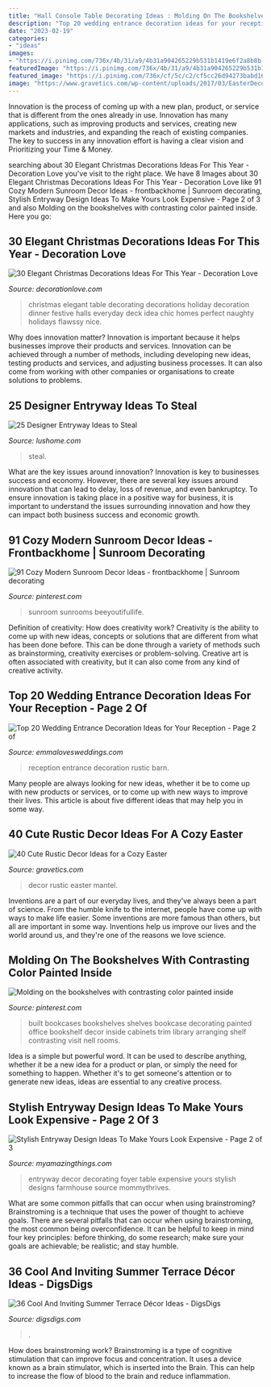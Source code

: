 ```yaml
---
title: "Hall Console Table Decorating Ideas : Molding On The Bookshelves With Contrasting Color Painted Inside"
description: "Top 20 wedding entrance decoration ideas for your reception"
date: "2023-02-19"
categories:
- "ideas"
images:
- "https://i.pinimg.com/736x/4b/31/a9/4b31a904265229b531b1419e6f2a8b8b--arranging-bookshelves-decorating-bookshelves.jpg?b=t"
featuredImage: "https://i.pinimg.com/736x/4b/31/a9/4b31a904265229b531b1419e6f2a8b8b--arranging-bookshelves-decorating-bookshelves.jpg?b=t"
featured_image: "https://i.pinimg.com/736x/cf/5c/c2/cf5cc26d94273babd1637bebdbbcf19a.jpg"
image: "https://www.gravetics.com/wp-content/uploads/2017/03/EasterDecor-Mantel.jpg"
---
```



Innovation is the process of coming up with a new plan, product, or service that is different from the ones already in use. Innovation has many applications, such as improving products and services, creating new markets and industries, and expanding the reach of existing companies. The key to success in any innovation effort is having a clear vision and Prioritizing your Time & Money.

	

		
searching about 30 Elegant Christmas Decorations Ideas For This Year - Decoration Love you've visit to the right place. We have 8 Images about 30 Elegant Christmas Decorations Ideas For This Year - Decoration Love like 91 Cozy Modern Sunroom Decor Ideas - frontbackhome | Sunroom decorating, Stylish Entryway Design Ideas To Make Yours Look Expensive - Page 2 of 3 and also Molding on the bookshelves with contrasting color painted inside. Here you go:
		
    
## 30 Elegant Christmas Decorations Ideas For This Year - Decoration Love

<img loading=lazy src="http://www.decorationlove.com/wp-content/uploads/2016/08/Elegant-Christmas-Decorating-Idea-Table.jpg" onerror="this.onerror=null;this.src='https://tse2.mm.bing.net/th?id=OIP.qKj_pnUNv6_QDPr7rLXQlgHaJQ&amp;pid=15.1';" alt="30 Elegant Christmas Decorations Ideas For This Year - Decoration Love">

_Source: decorationlove.com_

>christmas elegant table decorating decorations holiday decoration dinner festive halls everyday deck idea chic homes perfect naughty holidays flawssy nice. 

	

Why does innovation matter?
Innovation is important because it helps businesses improve their products and services. Innovation can be achieved through a number of methods, including developing new ideas, testing products and services, and adjusting business processes. It can also come from working with other companies or organisations to create solutions to problems.

    
## 25 Designer Entryway Ideas To Steal

<img loading=lazy src="https://www.lushome.com/wp-content/uploads/2019/11/entryway-designs-foyer-decorating-ideas-17.jpg" onerror="this.onerror=null;this.src='https://tse1.mm.bing.net/th?id=OIP.M9LkHimQrqLQ6s8ri3Mg3QHaKB&amp;pid=15.1';" alt="25 Designer Entryway Ideas to Steal">

_Source: lushome.com_

>steal. 

	

What are the key issues around innovation?
Innovation is key to businesses success and economy. However, there are several key issues around innovation that can lead to delay, loss of revenue, and even bankruptcy. To ensure innovation is taking place in a positive way for business, it is important to understand the issues surrounding innovation and how they can impact both business success and economic growth.

    
## 91 Cozy Modern Sunroom Decor Ideas - Frontbackhome | Sunroom Decorating

<img loading=lazy src="https://i.pinimg.com/736x/cf/5c/c2/cf5cc26d94273babd1637bebdbbcf19a.jpg" onerror="this.onerror=null;this.src='https://tse2.mm.bing.net/th?id=OIP.vcSmox6aAe0ZOvUu3pmhyAHaLO&amp;pid=15.1';" alt="91 Cozy Modern Sunroom Decor Ideas - frontbackhome | Sunroom decorating">

_Source: pinterest.com_

>sunroom sunrooms beeyoutifullife. 

	

Definition of creativity: How does creativity work?
Creativity is the ability to come up with new ideas, concepts or solutions that are different from what has been done before. This can be done through a variety of methods such as brainstorming, creativity exercises or problem-solving. Creative art is often associated with creativity, but it can also come from any kind of creative activity.

    
## Top 20 Wedding Entrance Decoration Ideas For Your Reception - Page 2 Of

<img loading=lazy src="https://emmalovesweddings.com/wp-content/uploads/2018/06/rustic-barn-wedding-reception-entrance-decoration-ideas.jpg" onerror="this.onerror=null;this.src='https://tse4.mm.bing.net/th?id=OIP.qv4-UAsj_TualuVtcbxlPAHaJ4&amp;pid=15.1';" alt="Top 20 Wedding Entrance Decoration Ideas for Your Reception - Page 2 of">

_Source: emmalovesweddings.com_

>reception entrance decoration rustic barn. 

	

Many people are always looking for new ideas, whether it be to come up with new products or services, or to come up with new ways to improve their lives. This article is about five different ideas that may help you in some way.

    
## 40 Cute Rustic Decor Ideas For A Cozy Easter

<img loading=lazy src="https://www.gravetics.com/wp-content/uploads/2017/03/EasterDecor-Mantel.jpg" onerror="this.onerror=null;this.src='https://tse4.mm.bing.net/th?id=OIP.WmP01GY0jXo-BicNxfSgFQHaJQ&amp;pid=15.1';" alt="40 Cute Rustic Decor Ideas for a Cozy Easter">

_Source: gravetics.com_

>decor rustic easter mantel. 

	

Inventions are a part of our everyday lives, and they've always been a part of science. From the humble knife to the internet, people have come up with ways to make life easier. Some inventions are more famous than others, but all are important in some way. Inventions help us improve our lives and the world around us, and they're one of the reasons we love science.

    
## Molding On The Bookshelves With Contrasting Color Painted Inside

<img loading=lazy src="https://i.pinimg.com/736x/4b/31/a9/4b31a904265229b531b1419e6f2a8b8b--arranging-bookshelves-decorating-bookshelves.jpg?b=t" onerror="this.onerror=null;this.src='https://tse3.mm.bing.net/th?id=OIP.sQdAyqHnORGyqRBpIS082wHaLH&amp;pid=15.1';" alt="Molding on the bookshelves with contrasting color painted inside">

_Source: pinterest.com_

>built bookcases bookshelves shelves bookcase decorating painted office bookshelf decor inside cabinets trim library arranging shelf contrasting visit nell rooms. 

	

Idea is a simple but powerful word. It can be used to describe anything, whether it be a new idea for a product or plan, or simply the need for something to happen. Whether it's to get someone's attention or to generate new ideas, ideas are essential to any creative process.

    
## Stylish Entryway Design Ideas To Make Yours Look Expensive - Page 2 Of 3

<img loading=lazy src="http://myamazingthings.com/wp-content/uploads/2017/08/entryway-ideas-6.jpg" onerror="this.onerror=null;this.src='https://tse1.mm.bing.net/th?id=OIP.uo4veDe1fP6oTbyu1zsr0QHaLF&amp;pid=15.1';" alt="Stylish Entryway Design Ideas To Make Yours Look Expensive - Page 2 of 3">

_Source: myamazingthings.com_

>entryway decor decorating foyer table expensive yours stylish designs farmhouse source mommythrives. 

	

What are some common pitfalls that can occur when using brainstroming?
Brainstroming is a technique that uses the power of thought to achieve goals. There are several pitfalls that can occur when using brainstroming, the most common being overconfidence. It can be helpful to keep in mind four key principles: before thinking, do some research; make sure your goals are achievable; be realistic; and stay humble.

    
## 36 Cool And Inviting Summer Terrace Décor Ideas - DigsDigs

<img loading=lazy src="https://www.digsdigs.com/photos/cool-and-inviting-summer-terrace-decor-ideas-33-554x830.jpg" onerror="this.onerror=null;this.src='https://tse1.mm.bing.net/th?id=OIP.Z3GvB5bOPtXUz-UVtAQUAAHaLG&amp;pid=15.1';" alt="36 Cool And Inviting Summer Terrace Décor Ideas - DigsDigs">

_Source: digsdigs.com_

>. 

	

How does brainstroming work?
Brainstroming is a type of cognitive stimulation that can improve focus and concentration. It uses a device known as a brain stimulator, which is inserted into the Brain. This can help to increase the flow of blood to the brain and reduce inflammation.


